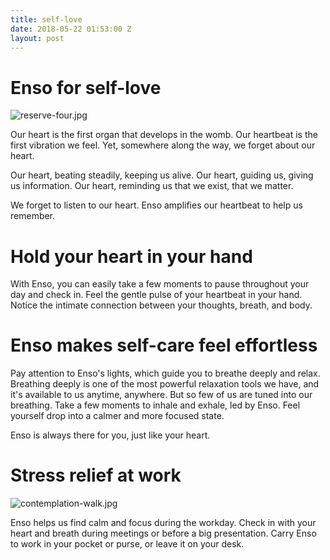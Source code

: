 ```yaml
---
title: self-love
date: 2018-05-22 01:53:00 Z
layout: post
---
```


# Enso for self-love
![reserve-four.jpg](/uploads/reserve-four.jpg)

Our heart is the first organ that develops in the womb. Our heartbeat is the first vibration we feel. Yet, somewhere along the way, we forget about our heart. 

Our heart, beating steadily, keeping us alive. Our heart, guiding us, giving us information. Our heart, reminding us that we exist, that we matter.

We forget to listen to our heart. Enso amplifies our heartbeat to help us remember. 

# Hold your heart in your hand

With Enso, you can easily take a few moments to pause throughout your day and check in. Feel the gentle pulse of your heartbeat in your hand. Notice the intimate connection between your thoughts, breath, and body. 

# Enso makes self-care feel effortless

Pay attention to Enso's lights, which guide you to breathe deeply and relax. Breathing deeply is one of the most powerful relaxation tools we have, and it's available to us anytime, anywhere. But so few of us are tuned into our breathing. Take a few moments to inhale and exhale, led by Enso. Feel yourself drop into a calmer and more focused state.

Enso is always there for you, just like your heart. 

# Stress relief at work 
![contemplation-walk.jpg](/uploads/contemplation-walk.jpg)

Enso helps us find calm and focus during the workday. Check in with your heart and breath during meetings or before a big presentation. Carry Enso to work in your pocket or purse, or leave it on your desk. 


